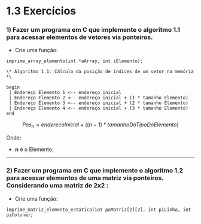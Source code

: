 # 1.3 Exercícios

### 1) Fazer um programa em C que implemente o algoritmo 1.1 para acessar elementos de vetores via ponteiros.<br>
* Crie uma função:

```
imprime_array_elemento(int *aArray, int iElemento);
```

```
\* Algoritmo 1.1: Cálculo da posição de índices de um vetor na memória *\

begin
 | Endereço Elemento 1 <-- endereço inicial 
 | Endereço Elemento 2 <-- endereço inicial + (1 * tamanho Elemento)
 | Endereço Elemento 3 <-- endereço inicial + (2 * tamanho Elemento)
 | Endereço Elemento 4 <-- endereço inicial + (3 * tamanho Elemento)
end
```
$${Pos_n= enderecoInicial + ( (n - 1) * tamanhoDoTipoDoElemento) }$$

Onde:
* **n** é o Elemento, 

----

### 2) Fazer um programa em C que implemente o algoritmo 1.2 para acessar elementos de uma matriz via ponteiros. Considerando uma matriz de 2x2 :

* Crie uma função:

```
imprime_matriz_elemento_estatica(int paMatriz[2][2], int piLinha, int piColuna);
```
